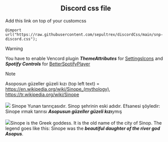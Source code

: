 <h2 align="center">Discord css file</h2>

Add this link on top of your customcss 

```
@import url("https://raw.githubusercontent.com/sepultrex/discordCss/main/snp-discord.css");
```



> [!WARNING]
> You have to enable Vencord plugin <i><b>ThemeAttributes</b></i> for [SettingsIcons](https://minidiscordthemes.github.io/SettingsIcons/SettingsIcons.theme.css)
> and <i><b>Spotify Controls</b></i> for [BetterSpotifyPlayer](https://github.com/Panniku/vc-snippets/blob/main/BetterSpotifyPlayer.css)



> [!NOTE]
> Asoposun güzeller güzeli kızı (top left text) = https://en.wikipedia.org/wiki/Sinope_(mythology), https://tr.wikipedia.org/wiki/Sinope
> <br><br><img src="https://flagsapi.com/TR/flat/16.png"> Sinope Yunan tanrıçasıdır. Sinop şehrinin eski adıdır. Efsanesi şöyledir: Sinope ırmak tanrısı <b><i>Asopusun güzeller güzeli kızı</b></i>ymış
> <br><br><img src="https://flagsapi.com/GB/flat/16.png">Sinope is the Greek goddess. It is the old name of the city of Sinop. The legend goes like this: Sinope was the <b><i>beautiful daughter of the river god Asopus</b></i>.